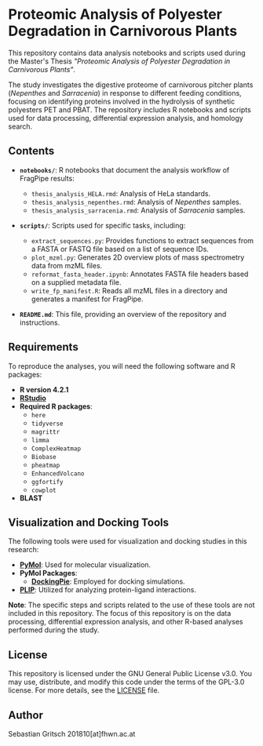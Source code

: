 # Proteomic Analysis of Polyester Degradation in Carnivorous Plants

This repository contains data analysis notebooks and scripts used during the Master's Thesis *"Proteomic Analysis of Polyester Degradation in Carnivorous Plants"*.

The study investigates the digestive proteome of carnivorous pitcher plants (*Nepenthes* and *Sarracenia*) in response to different feeding conditions, focusing on identifying proteins involved in the hydrolysis of synthetic polyesters PET and PBAT. The repository includes R notebooks and scripts used for data processing, differential expression analysis, and homology search.

## Contents

- **`notebooks/`**: R notebooks that document the analysis workflow of FragPipe results:
    - `thesis_analysis_HELA.rmd`: Analysis of HeLa standards.
    - `thesis_analysis_nepenthes.rmd`: Analysis of *Nepenthes* samples.
    - `thesis_analysis_sarracenia.rmd`: Analysis of *Sarracenia* samples.

- **`scripts/`**: Scripts used for specific tasks, including:
    - `extract_sequences.py`: Provides functions to extract sequences from a FASTA or FASTQ file based on a list of sequence IDs.
    - `plot_mzml.py`: Generates 2D overview plots of mass spectrometry data from mzML files.
    - `reformat_fasta_header.ipynb`: Annotates FASTA file headers based on a supplied metadata file.
    - `write_fp_manifest.R`: Reads all mzML files in a directory and generates a manifest for FragPipe.

- **`README.md`**: This file, providing an overview of the repository and instructions.

## Requirements

To reproduce the analyses, you will need the following software and R packages:

- **R version 4.2.1**
- [**RStudio**](https://posit.co/download/rstudio-desktop/)
- **Required R packages**:
    - `here`
    - `tidyverse`
    - `magrittr`
    - `limma`
    - `ComplexHeatmap`
    - `Biobase`
    - `pheatmap`
    - `EnhancedVolcano`
    - `ggfortify`
    - `cowplot`
- **BLAST**

## Visualization and Docking Tools

The following tools were used for visualization and docking studies in this research:

- [**PyMol**](https://github.com/schrodinger/pymol-open-source): Used for molecular visualization. 
- **PyMol Packages**:
    - [**DockingPie**](https://github.com/paiardin/DockingPie): Employed for docking simulations.
- [**PLIP**](https://plip-tool.biotec.tu-dresden.de/plip-web/plip/index): Utilized for analyzing protein-ligand interactions.

**Note**: The specific steps and scripts related to the use of these tools are not included in this repository. The focus of this repository is on the data processing, differential expression analysis, and other R-based analyses performed during the study.

## License

This repository is licensed under the GNU General Public License v3.0. You may use, distribute, and modify this code under the terms of the GPL-3.0 license. For more details, see the [LICENSE](./LICENSE) file.

## Author
Sebastian Gritsch 201810[at]fhwn.ac.at
